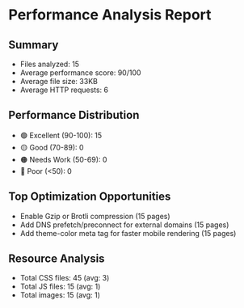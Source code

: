 # Performance Analysis Report

## Summary
- Files analyzed: 15
- Average performance score: 90/100
- Average file size: 33KB
- Average HTTP requests: 6

## Performance Distribution
- 🟢 Excellent (90-100): 15
- 🟡 Good (70-89): 0
- 🟠 Needs Work (50-69): 0
- 🔴 Poor (<50): 0

## Top Optimization Opportunities
- Enable Gzip or Brotli compression (15 pages)
- Add DNS prefetch/preconnect for external domains (15 pages)
- Add theme-color meta tag for faster mobile rendering (15 pages)

## Resource Analysis
- Total CSS files: 45 (avg: 3)
- Total JS files: 15 (avg: 1)
- Total images: 15 (avg: 1)

